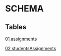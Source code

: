 # SCHEMA

## Tables


[01 assignments](./doc/01_Fact_Tables.md)

[02 studentsAssignments](./doc/02_Fact_Table_studentsAssignments.md)


